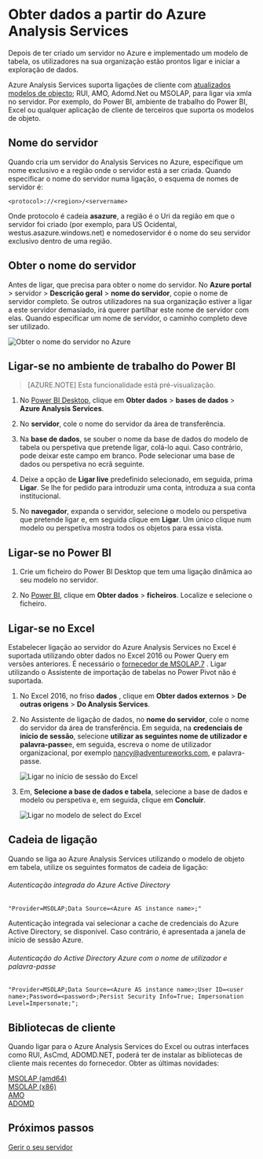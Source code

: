 <properties
   pageTitle="Obter dados a partir do Azure Analysis Services | Microsoft Azure"
   description="Saiba como ligar e obter dados a partir de um servidor do Analysis Services no Azure."
   services="analysis-services"
   documentationCenter=""
   authors="minewiskan"
   manager="erikre"
   editor=""
   tags=""/>
<tags
   ms.service="analysis-services"
   ms.devlang="NA"
   ms.topic="article"
   ms.tgt_pltfrm="NA"
   ms.workload="na"
   ms.date="10/24/2016"
   ms.author="owend"/>

# <a name="get-data-from-azure-analysis-services"></a>Obter dados a partir do Azure Analysis Services
Depois de ter criado um servidor no Azure e implementado um modelo de tabela, os utilizadores na sua organização estão prontos ligar e iniciar a exploração de dados.

Azure Analysis Services suporta ligações de cliente com [atualizados modelos de objecto](#client-libraries); RUI, AMO, Adomd.Net ou MSOLAP, para ligar via xmla no servidor. Por exemplo, do Power BI, ambiente de trabalho do Power BI, Excel ou qualquer aplicação de cliente de terceiros que suporta os modelos de objeto.

## <a name="server-name"></a>Nome do servidor
Quando cria um servidor do Analysis Services no Azure, especifique um nome exclusivo e a região onde o servidor está a ser criada. Quando especificar o nome do servidor numa ligação, o esquema de nomes de servidor é:
```
<protocol>://<region>/<servername>
```
 Onde protocolo é cadeia **asazure**, a região é o Uri da região em que o servidor foi criado (por exemplo, para US Ocidental, westus.asazure.windows.net) e nomedoservidor é o nome do seu servidor exclusivo dentro de uma região.

## <a name="get-the-server-name"></a>Obter o nome do servidor
Antes de ligar, que precisa para obter o nome do servidor. No **Azure portal** > servidor > **Descrição geral** > **nome do servidor**, copie o nome de servidor completo. Se outros utilizadores na sua organização estiver a ligar a este servidor demasiado, irá querer partilhar este nome de servidor com elas. Quando especificar um nome de servidor, o caminho completo deve ser utilizado.

![Obter o nome do servidor no Azure](./media/analysis-services-deploy/aas-deploy-get-server-name.png)


## <a name="connect-in-power-bi-desktop"></a>Ligar-se no ambiente de trabalho do Power BI

> [AZURE.NOTE] Esta funcionalidade está pré-visualização.

1. No [Power BI Desktop](https://powerbi.microsoft.com/desktop/), clique em **Obter dados** > **bases de dados** > **Azure Analysis Services**.

2. No **servidor**, cole o nome do servidor da área de transferência.

3. Na **base de dados**, se souber o nome da base de dados do modelo de tabela ou perspetiva que pretende ligar, colá-lo aqui. Caso contrário, pode deixar este campo em branco. Pode selecionar uma base de dados ou perspetiva no ecrã seguinte.

4. Deixe a opção de **Ligar live** predefinido selecionado, em seguida, prima **Ligar**. Se lhe for pedido para introduzir uma conta, introduza a sua conta institucional.

5. No **navegador**, expanda o servidor, selecione o modelo ou perspetiva que pretende ligar e, em seguida clique em **Ligar**. Um único clique num modelo ou perspetiva mostra todos os objetos para essa vista.


## <a name="connect-in-power-bi"></a>Ligar-se no Power BI
1. Crie um ficheiro do Power BI Desktop que tem uma ligação dinâmica ao seu modelo no servidor.

2. No [Power BI](https://powerbi.microsoft.com), clique em **Obter dados** > **ficheiros**. Localize e selecione o ficheiro.


## <a name="connect-in-excel"></a>Ligar-se no Excel
Estabelecer ligação ao servidor do Azure Analysis Services no Excel é suportada utilizando obter dados no Excel 2016 ou Power Query em versões anteriores. É necessário o [fornecedor de MSOLAP.7](https://aka.ms/msolap) . Ligar utilizando o Assistente de importação de tabelas no Power Pivot não é suportada.

1. No Excel 2016, no friso **dados** , clique em **Obter dados externos** > **De outras origens** > **Do Analysis Services**.

2. No Assistente de ligação de dados, no **nome do servidor**, cole o nome do servidor da área de transferência. Em seguida, na **credenciais de início de sessão**, selecione **utilizar as seguintes nome de utilizador e palavra-passe**e, em seguida, escreva o nome de utilizador organizacional, por exemplo nancy@adventureworks.com, e palavra-passe.

    ![Ligar no início de sessão do Excel](./media/analysis-services-connect/aas-connect-excel-logon.png)

4. Em, **Selecione a base de dados e tabela**, selecione a base de dados e modelo ou perspetiva e, em seguida, clique em **Concluir**.

    ![Ligar no modelo de select do Excel](./media/analysis-services-connect/aas-connect-excel-select.png)

## <a name="connection-string"></a>Cadeia de ligação
Quando se liga ao Azure Analysis Services utilizando o modelo de objeto em tabela, utilize os seguintes formatos de cadeia de ligação:

###### <a name="integrated-azure-active-directory-authentication"></a>Autenticação integrada do Azure Active Directory
```
"Provider=MSOLAP;Data Source=<Azure AS instance name>;"
```
Autenticação integrada vai selecionar a cache de credenciais do Azure Active Directory, se disponível. Caso contrário, é apresentada a janela de início de sessão Azure.

###### <a name="azure-active-directory-authentication-with-username-and-password"></a>Autenticação do Active Directory Azure com o nome de utilizador e palavra-passe
```
"Provider=MSOLAP;Data Source=<Azure AS instance name>;User ID=<user name>;Password=<password>;Persist Security Info=True; Impersonation Level=Impersonate;";
```

## <a name="client-libraries"></a>Bibliotecas de cliente
Quando ligar para o Azure Analysis Services do Excel ou outras interfaces como RUI, AsCmd, ADOMD.NET, poderá ter de instalar as bibliotecas de cliente mais recentes do fornecedor. Obter as últimas novidades:  

[MSOLAP (amd64)](https://go.microsoft.com/fwlink/?linkid=829576)</br>
[MSOLAP (x86)](https://go.microsoft.com/fwlink/?linkid=829575)</br>
[AMO](https://go.microsoft.com/fwlink/?linkid=829578)</br>
[ADOMD](https://go.microsoft.com/fwlink/?linkid=829577)</br>



## <a name="next-steps"></a>Próximos passos
[Gerir o seu servidor](analysis-services-manage.md)
